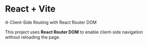 # React + Vite

🌐 Client-Side Routing with React Router DOM

This project uses **React Router DOM** to enable client-side navigation without reloading the page.
